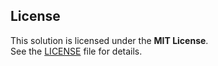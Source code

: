 ﻿## License
This solution is licensed under the **MIT License**.  
See the [LICENSE](LICENSE) file for details.  